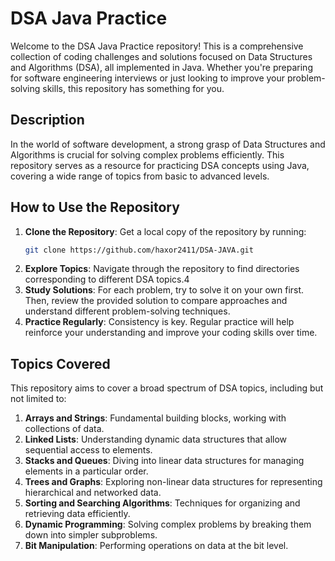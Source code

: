 # DSA Java Practice

Welcome to the DSA Java Practice repository! This is a comprehensive collection of coding challenges and solutions focused on Data Structures and Algorithms (DSA), all implemented in Java. Whether you're preparing for software engineering interviews or just looking to improve your problem-solving skills, this repository has something for you.

## Description

In the world of software development, a strong grasp of Data Structures and Algorithms is crucial for solving complex problems efficiently. This repository serves as a resource for practicing DSA concepts using Java, covering a wide range of topics from basic to advanced levels.

## How to Use the Repository

1. **Clone the Repository**: Get a local copy of the repository by running:
   ```bash
   git clone https://github.com/haxor2411/DSA-JAVA.git
2. **Explore Topics**: Navigate through the repository to find directories corresponding to different DSA topics.4
3. **Study Solutions**: For each problem, try to solve it on your own first. Then, review the provided solution to compare approaches and understand different problem-solving techniques.
4. **Practice Regularly**: Consistency is key. Regular practice will help reinforce your understanding and improve your coding skills over time.

## Topics Covered

This repository aims to cover a broad spectrum of DSA topics, including but not limited to:

1. **Arrays and Strings**: Fundamental building blocks, working with collections of data.
2. **Linked Lists**: Understanding dynamic data structures that allow sequential access to elements.
3. **Stacks and Queues**: Diving into linear data structures for managing elements in a particular order.
4. **Trees and Graphs**: Exploring non-linear data structures for representing hierarchical and networked data.
5. **Sorting and Searching Algorithms**: Techniques for organizing and retrieving data efficiently.
6. **Dynamic Programming**: Solving complex problems by breaking them down into simpler subproblems.
7. **Bit Manipulation**: Performing operations on data at the bit level.

